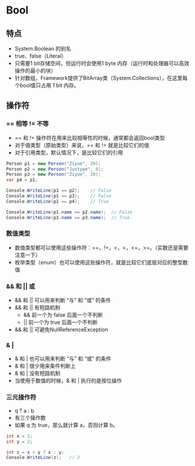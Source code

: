 # Bool

## 特点

- System.Boolean 的别名
- true、false（Literal）
- 只需要1 bit存储空间，但运行时会使用1 byte 内存（运行时和处理器可以高效操作的最小的块）
- 针对数组，Framework提供了BitArray类（System.Collections），在这里每个bool值只占用 1 bit 内存。



## 操作符

### == 相等 != 不等

- == 和 != 操作符在用来比较相等性的时候，通常都会返回bool类型
- 对于值类型（原始类型）来说，== 和 != 就是比较它们的值
- 对于引用类型，默认情况下，是比较它们的引用

```c#
Person p1 = new Person("Ziyue", 20);
Person p2 = new Person("Justype", 0);
Person p3 = new Person("Ziyue", 20);
var p4 = p1;

Console.WriteLine(p1 == p2);    // False
Console.WriteLine(p1 == p3);    // False
Console.WriteLine(p1 == p4);    // True

Console.WriteLine(p1.name == p2.name);  // False
Console.WriteLine(p1.name == p3.name);  // True
```

### 数值类型

- 数值类型都可以使用这些操作符：==，!=，<，>，<=，>=。（实数还是需要注意一下）
- 枚举类型（enum）也可以使用这些操作符，就是比较它们底层对应的整型数值

### && 和 || 或

- && 和 || 可以用来判断 “与” 和 “或” 的条件
- && 和 || 有短路机制
  - &&  前一个为 false 后面一个不判断
  - ||  前一个为 true 后面一个不判断
- && 和 || 可避免NullReferenceException

### & |

- & 和 | 也可以用来判断 “与” 和 “或” 的条件
- & 和 | 很少用来条件判断上
- & 和 | 没有短路机制
- 当使用于数值的时候，& 和 | 执行的是按位操作

### 三元操作符

- q ? a : b
- 有三个操作数
- 如果 q 为 true，那么就计算 a，否则计算 b。

```c#
int x = 3;
int y = 2;

int z = x > y ? x : y;
Console.WriteLine(z);   // 3
```




